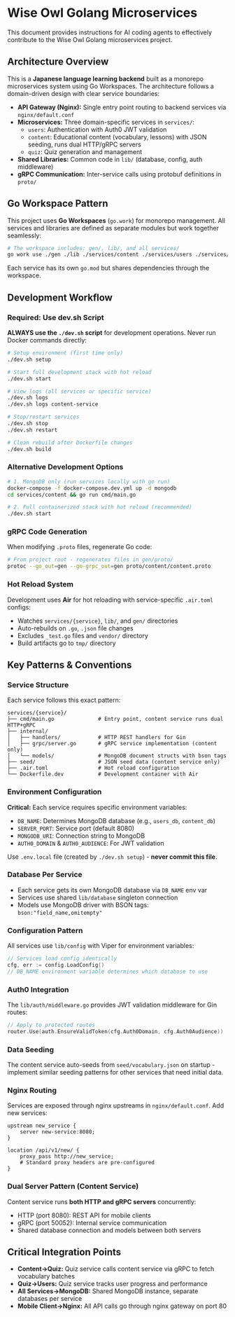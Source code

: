 # Wise Owl Golang Microservices

This document provides instructions for AI coding agents to effectively contribute to the Wise Owl Golang microservices project.

## Architecture Overview

This is a **Japanese language learning backend** built as a monorepo microservices system using Go Workspaces. The architecture follows a domain-driven design with clear service boundaries:

- **API Gateway (Nginx):** Single entry point routing to backend services via `nginx/default.conf`
- **Microservices:** Three domain-specific services in `services/`:
  - `users`: Authentication with Auth0 JWT validation
  - `content`: Educational content (vocabulary, lessons) with JSON seeding, runs dual HTTP/gRPC servers
  - `quiz`: Quiz generation and management
- **Shared Libraries:** Common code in `lib/` (database, config, auth middleware)
- **gRPC Communication:** Inter-service calls using protobuf definitions in `proto/`

## Go Workspace Pattern

This project uses **Go Workspaces** (`go.work`) for monorepo management. All services and libraries are defined as separate modules but work together seamlessly:

```bash
# The workspace includes: gen/, lib/, and all services/
go work use ./gen ./lib ./services/content ./services/users ./services/quiz
```

Each service has its own `go.mod` but shares dependencies through the workspace.

## Development Workflow

### Required: Use dev.sh Script

**ALWAYS use the `./dev.sh` script** for development operations. Never run Docker commands directly:

```bash
# Setup environment (first time only)
./dev.sh setup

# Start full development stack with hot reload
./dev.sh start

# View logs (all services or specific service)
./dev.sh logs
./dev.sh logs content-service

# Stop/restart services
./dev.sh stop
./dev.sh restart

# Clean rebuild after Dockerfile changes
./dev.sh build
```

### Alternative Development Options

```bash
# 1. MongoDB only (run services locally with go run)
docker-compose -f docker-compose.dev.yml up -d mongodb
cd services/content && go run cmd/main.go

# 2. Full containerized stack with hot reload (recommended)
./dev.sh start
```

### gRPC Code Generation

When modifying `.proto` files, regenerate Go code:

```bash
# From project root - regenerates files in gen/proto/
protoc --go_out=gen --go-grpc_out=gen proto/content/content.proto
```

### Hot Reload System

Development uses **Air** for hot reloading with service-specific `.air.toml` configs:

- Watches `services/{service}`, `lib/`, and `gen/` directories
- Auto-rebuilds on `.go`, `.json` file changes
- Excludes `_test.go` files and `vendor/` directory
- Build artifacts go to `tmp/` directory

## Key Patterns & Conventions

### Service Structure

Each service follows this exact pattern:

```
services/{service}/
├── cmd/main.go              # Entry point, content service runs dual HTTP+gRPC
├── internal/
│   ├── handlers/            # HTTP REST handlers for Gin
│   ├── grpc/server.go       # gRPC service implementation (content only)
│   └── models/              # MongoDB document structs with bson tags
├── seed/                    # JSON seed data (content service only)
├── .air.toml                # Hot reload configuration
└── Dockerfile.dev           # Development container with Air
```

### Environment Configuration

**Critical:** Each service requires specific environment variables:

- `DB_NAME`: Determines MongoDB database (e.g., `users_db`, `content_db`)
- `SERVER_PORT`: Service port (default 8080)
- `MONGODB_URI`: Connection string to MongoDB
- `AUTH0_DOMAIN` & `AUTH0_AUDIENCE`: For JWT validation

Use `.env.local` file (created by `./dev.sh setup`) - **never commit this file**.

### Database Per Service

- Each service gets its own MongoDB database via `DB_NAME` env var
- Services use shared `lib/database` singleton connection
- Models use MongoDB driver with BSON tags: `bson:"field_name,omitempty"`

### Configuration Pattern

All services use `lib/config` with Viper for environment variables:

```go
// Services load config identically
cfg, err := config.LoadConfig()
// DB_NAME environment variable determines which database to use
```

### Auth0 Integration

The `lib/auth/middleware.go` provides JWT validation middleware for Gin routes:

```go
// Apply to protected routes
router.Use(auth.EnsureValidToken(cfg.Auth0Domain, cfg.Auth0Audience))
```

### Data Seeding

The content service auto-seeds from `seed/vocabulary.json` on startup - implement similar seeding patterns for other services that need initial data.

### Nginx Routing

Services are exposed through nginx upstreams in `nginx/default.conf`. Add new services:

```nginx
upstream new_service {
    server new-service:8080;
}

location /api/v1/new/ {
    proxy_pass http://new_service;
    # Standard proxy headers are pre-configured
}
```

### Dual Server Pattern (Content Service)

Content service runs **both HTTP and gRPC servers** concurrently:

- HTTP (port 8080): REST API for mobile clients
- gRPC (port 50052): Internal service communication
- Shared database connection and models between both servers

## Critical Integration Points

- **Content→Quiz:** Quiz service calls content service via gRPC to fetch vocabulary batches
- **Quiz→Users:** Quiz service tracks user progress and performance
- **All Services→MongoDB:** Shared MongoDB instance, separate databases per service
- **Mobile Client→Nginx:** All API calls go through nginx gateway on port 80
